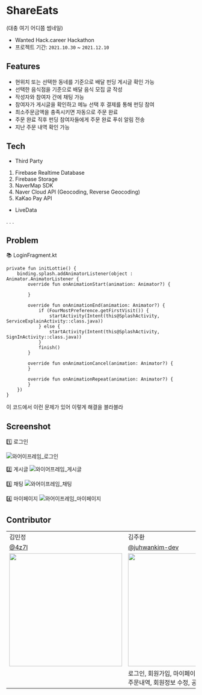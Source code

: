 # ShareEats
(대충 여기 어디쯤 썸네일)
- Wanted Hack.career Hackathon
- 프로젝트 기간: `2021.10.30` ~ `2021.12.10`

## Features
- 현위치 또는 선택한 동네를 기준으로 배달 펀딩 게시글 확인 가능
- 선택한 음식점을 기준으로 배달 음식 모집 글 작성
- 작성자와 참여자 간에 채팅 가능
- 참여자가 게시글을 확인하고 메뉴 선택 후 결제를 통해 펀딩 참여
- 최소주문금액을 충족시키면 자동으로 주문 완료
- 주문 완료 직후 펀딩 참여자들에게 주문 완료 푸쉬 알림 전송
- 지난 주문 내역 확인 가능

## Tech
- Third Party
 1. Firebase Realtime Database
 2. Firebase Storage
 3. NaverMap SDK
 4. Naver Cloud API (Geocoding, Reverse Geocoding)
 5. KaKao Pay API

- LiveData

.
.
.


## Problem

📚 LoginFragment.kt
```
private fun initLottie() {
    binding.splash.addAnimatorListener(object : Animator.AnimatorListener {
        override fun onAnimationStart(animation: Animator?) {

        }

        override fun onAnimationEnd(animation: Animator?) {
            if (FourMostPreference.getFirstVisit()) {
                startActivity(Intent(this@SplashActivity, ServiceExplainActivity::class.java))
            } else {
                startActivity(Intent(this@SplashActivity, SignInActivity::class.java))
            }
            finish()
        }

        override fun onAnimationCancel(animation: Animator?) {
        }

        override fun onAnimationRepeat(animation: Animator?) {
        }
    })
}
```
이 코드에서 이런 문제가 있어 이렇게 해결을 블라블라

## Screenshot

1️⃣ 로그인

![와어이프레임_로그인](https://user-images.githubusercontent.com/76620764/145572789-9a08a954-d013-4f92-b4ba-b60773a08f2b.jpg)
<br>

2️⃣ 게시글
![와이어프레임_게시글](https://user-images.githubusercontent.com/76620764/145572911-2acfd1c3-c3f2-486b-a171-e75d40bf4f63.jpg)
<br>

3️⃣ 채팅
![와어이프레임_채팅](https://user-images.githubusercontent.com/76620764/145572935-1a1324c2-c700-4c77-bcf8-155949b0317d.jpg)
<br>

4️⃣ 마이페이지
![와어이프레임_마이페이지](https://user-images.githubusercontent.com/76620764/145572953-9050a6b2-768d-4b51-b494-5d9223e9310a.jpg)
<br>

## Contributor
<table class="tg">
<tbody>
    <tr>
        <td>김민정</td>
        <td>김주환</td>
        <td>나요셉</td>
        <td>백동열</td>
    </tr>
    <tr>
        <td><a href="">@4z7l</a></td>
        <td><a href="https://github.com/juhwankim-dev">@juhwankim-dev</a></td>
        <td><a href="">@sgh002400</a></td>
        <td><a href="">@sgh002400</a></td>
    </tr>
    <tr>
        <td><img src="" width="300px"/></td>
        <td><img src="https://user-images.githubusercontent.com/76620764/145577637-1cb20f92-d076-4e3f-91d4-9719a1621542.jpg"  width="300px"/></td>
        <td><img src=""  width="300px"/></td>
        <td><img src=""  width="300px"/></td>
    </tr>
    <tr>
        <td></td>
        <td>로그인, 회원가입, 마이페이지<br>주문내역, 회원정보 수정, 공지사항</td>
        <td></td>
        <td></td>
    </tr>
</tbody>
</table>
